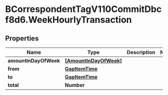 # BCorrespondentTagV110CommitDbcf8d6.WeekHourlyTransaction

## Properties

Name | Type | Description | Notes
------------ | ------------- | ------------- | -------------
**amountInDayOfWeek** | [**[AmountInDayOfWeek]**](AmountInDayOfWeek.md) |  | 
**from** | [**GapItemTime**](GapItemTime.md) |  | 
**to** | [**GapItemTime**](GapItemTime.md) |  | 
**total** | **Number** |  | 


